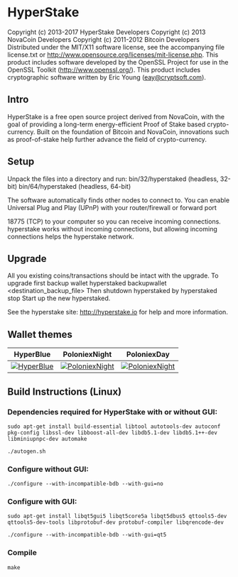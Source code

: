 # HyperStake

Copyright (c) 2013-2017 HyperStake Developers
Copyright (c) 2013 NovaCoin Developers
Copyright (c) 2011-2012 Bitcoin Developers
Distributed under the MIT/X11 software license, see the accompanying
file license.txt or http://www.opensource.org/licenses/mit-license.php.
This product includes software developed by the OpenSSL Project for use in
the OpenSSL Toolkit (http://www.openssl.org/).  This product includes
cryptographic software written by Eric Young (eay@cryptsoft.com).


Intro
-----
HyperStake is a free open source project derived from NovaCoin, with
the goal of providing a long-term energy-efficient Proof of Stake based crypto-currency.
Built on the foundation of Bitcoin and NovaCoin, innovations such as proof-of-stake
help further advance the field of crypto-currency.

Setup
-----
Unpack the files into a directory and run:
 bin/32/hyperstaked (headless, 32-bit)
 bin/64/hyperstaked (headless, 64-bit)

The software automatically finds other nodes to connect to.  You can
enable Universal Plug and Play (UPnP) with your router/firewall
or forward port 

18775 (TCP) to your computer so you can receive
incoming connections.  hyperstake works without incoming connections,
but allowing incoming connections helps the hyperstake network.

Upgrade
-------
All you existing coins/transactions should be intact with the upgrade.
To upgrade first backup wallet
hyperstaked backupwallet <destination_backup_file>
Then shutdown hyperstaked by
hyperstaked stop
Start up the new hyperstaked.


See the hyperstake site:
  http://hyperstake.io
for help and more information.

Wallet themes
-------

| HyperBlue     | PoloniexNight | PoloniexDay   |
| ------------- | ------------- | ------------- |
| [![HyperBlue](https://github.com/zeewolfik/HyperStake/raw/master/src/qt/res/screenshots/hyperstake-hyperblue-theme-th.png)](https://github.com/zeewolfik/HyperStake/raw/master/src/qt/res/screenshots/hyperstake-hyperblue-theme.png) | [![PoloniexNight](https://github.com/zeewolfik/HyperStake/raw/master/src/qt/res/screenshots/hyperstake-poloniexnight-theme-th.png)](https://github.com/zeewolfik/HyperStake/raw/master/src/qt/res/screenshots/hyperstake-poloniexnight-theme.png) | [![PoloniexNight](https://github.com/zeewolfik/HyperStake/raw/master/src/qt/res/screenshots/hyperstake-poloniexday-theme-th.png)](https://github.com/zeewolfik/HyperStake/raw/master/src/qt/res/screenshots/hyperstake-poloniexday-theme.png) |


Build Instructions (Linux)
-------
### Dependencies required for HyperStake with or without GUI:
`sudo apt-get install build-essential libtool autotools-dev autoconf pkg-config libssl-dev libboost-all-dev libdb5.1-dev libdb5.1++-dev libminiupnpc-dev automake`

`./autogen.sh`

### Configure without GUI:
`./configure --with-incompatible-bdb --with-gui=no`

### Configure with GUI:
`sudo apt-get install libqt5gui5 libqt5core5a libqt5dbus5 qttools5-dev qttools5-dev-tools libprotobuf-dev protobuf-compiler libqrencode-dev`

`./configure --with-incompatible-bdb --with-gui=qt5`

### Compile
`make`


